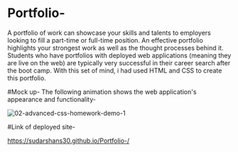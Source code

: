 # Portfolio-
A portfolio of work can showcase your skills and talents to employers looking to fill a part-time or full-time position. An effective portfolio highlights your strongest work as well as the thought processes behind it. Students who have portfolios with deployed web applications (meaning they are live on the web) are typically very successful in their career search after the boot camp. With this set of mind, i had used HTML and CSS to create this portfolio.

#Mock up-
The following animation shows the web application's appearance and functionality-

![02-advanced-css-homework-demo-1](https://user-images.githubusercontent.com/117637113/204209384-2566fa98-ca48-4b18-830a-03cd3e311248.jpg)




#Link of deployed site-

https://sudarshans30.github.io/Portfolio-/
